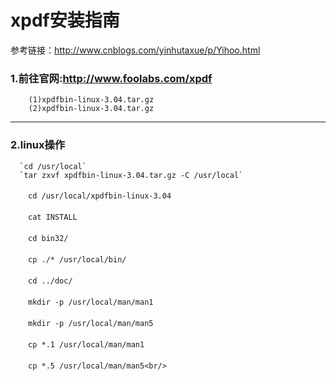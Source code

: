 # xpdf安装指南

参考链接：http://www.cnblogs.com/yinhutaxue/p/Yihoo.html

### 1.前往官网:http://www.foolabs.com/xpdf<br/>
        (1)xpdfbin-linux-3.04.tar.gz
        (2)xpdfbin-linux-3.04.tar.gz
***
### 2.linux操作
      `cd /usr/local`
      `tar zxvf xpdfbin-linux-3.04.tar.gz -C /usr/local` 
       
   　　`cd /usr/local/xpdfbin-linux-3.04`  
   
   　　`cat INSTALL`
   
   　　`cd bin32/`
   
   　　`cp ./* /usr/local/bin/`
   
   　　`cd ../doc/`
   
   　　`mkdir -p /usr/local/man/man1`
   
   　　`mkdir -p /usr/local/man/man5`
   
   　　`cp *.1 /usr/local/man/man1`
   
   　　`cp *.5 /usr/local/man/man5<br/>`
     


